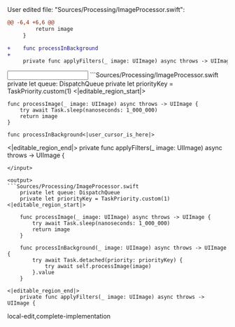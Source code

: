 <events>
User edited file: "Sources/Processing/ImageProcessor.swift":

```diff
@@ -6,4 +6,6 @@
         return image
     }

+    func processInBackground
+
     private func applyFilters(_ image: UIImage) async throws -> UIImage {
```
</events>

<input>
```Sources/Processing/ImageProcessor.swift
    private let queue: DispatchQueue
    private let priorityKey = TaskPriority.custom(1)
<|editable_region_start|>

    func processImage(_ image: UIImage) async throws -> UIImage {
        try await Task.sleep(nanoseconds: 1_000_000)
        return image
    }

    func processInBackground<|user_cursor_is_here|>

<|editable_region_end|>
    private func applyFilters(_ image: UIImage) async throws -> UIImage {
```
</input>

<output>
```Sources/Processing/ImageProcessor.swift
    private let queue: DispatchQueue
    private let priorityKey = TaskPriority.custom(1)
<|editable_region_start|>

    func processImage(_ image: UIImage) async throws -> UIImage {
        try await Task.sleep(nanoseconds: 1_000_000)
        return image
    }

    func processInBackground(_ image: UIImage) async throws -> UIImage {
        try await Task.detached(priority: priorityKey) {
            try await self.processImage(image)
        }.value
    }

<|editable_region_end|>
    private func applyFilters(_ image: UIImage) async throws -> UIImage {
```
</output>

<labels>
local-edit,complete-implementation
</labels>
